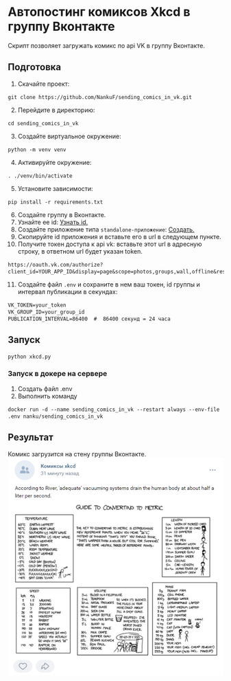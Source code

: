 # Автопостинг комиксов Xkcd в группу Вконтакте

Скрипт позволяет загружать комикс по api VK в группу Вконтакте.

## Подготовка
1. Скачайте проект:<br>

```commandline
git clone https://github.com/NankuF/sending_comics_in_vk.git
```

2. Перейдите в директорию:<br>

```commandline
cd sending_comics_in_vk
```

3. Создайте виртуальное окружение:<br>

```commandline
python -m venv venv
```

4. Активируйте окружение:<br>

```commandline
. ./venv/bin/activate
```
5. Установите зависимости:<br>

```commandline
pip install -r requirements.txt
```
6. Создайте группу в Вконтакте.
7. Узнайте ее id: [Узнать id.](https://regvk.com/id/)
8. Создайте приложение типа `standalone-приложение`: [Создать.](https://vk.com/apps?act=manage)
9. Скопируйте id приложения и вставьте его в url в следующем пункте.
10. Получите токен доступа к api vk:
    вставьте этот url в адресную строку, в ответном url будет указан token.
```text
https://oauth.vk.com/authorize?client_id=YOUR_APP_ID&display=page&scope=photos,groups,wall,offline&response_type=token&v=5.131&state=123456
```
11. Создайте файл `.env` и сохраните в нем ваш токен, id группы и интервал публикации в секундах:
```text
VK_TOKEN=your_token
VK_GROUP_ID=your_group_id
PUBLICATION_INTERVAL=86400  #  86400 секунд = 24 часа
```

## Запуск
```commandline
python xkcd.py
```

### Запуск в докере на сервере
1. Создать файл .env
2. Выполнить команду
```commandline
docker run -d --name sending_comics_in_vk --restart always --env-file .env nanku/sending_comics_in_vk
```

## Результат
Комикс загрузится на стену группы Вконтакте.<br>
![img.png](img.png)<br>
